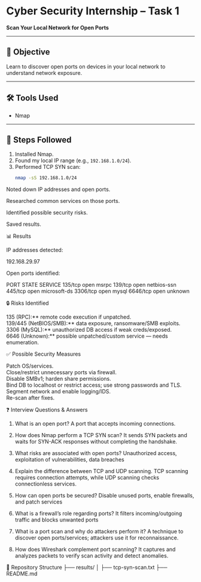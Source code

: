# Cyber Security Internship – Task 1  
**Scan Your Local Network for Open Ports**  

---

## 📌 Objective  
Learn to discover open ports on devices in your local network to understand network exposure.  

---

## 🛠️ Tools Used  
- Nmap   

---

## 📖 Steps Followed  
1. Installed Nmap.  
2. Found my local IP range (e.g., `192.168.1.0/24`).  
3. Performed TCP SYN scan:  
   ```bash
   nmap -sS 192.168.1.0/24

Noted down IP addresses and open ports.

Researched common services on those ports.

Identified possible security risks.

Saved results.

📊 Results

IP addresses detected:

192.168.29.97

Open ports identified:

PORT     STATE SERVICE
135/tcp  open  msrpc
139/tcp  open  netbios-ssn
445/tcp  open  microsoft-ds
3306/tcp open  mysql
6646/tcp open  unknown

🔒 Risks Identified

135 (RPC):** remote code execution if unpatched.  
139/445 (NetBIOS/SMB):** data exposure, ransomware/SMB exploits.  
3306 (MySQL):** unauthorized DB access if weak creds/exposed.  
6646 (Unknown):** possible unpatched/custom service — needs enumeration.

✅ Possible Security Measures

Patch OS/services.  
Close/restrict unnecessary ports via firewall.  
Disable SMBv1; harden share permissions.  
Bind DB to localhost or restrict access; use strong passwords and TLS.  
Segment network and enable logging/IDS.  
Re-scan after fixes.

❓ Interview Questions & Answers

1. What is an open port?
A port that accepts incoming connections.

2. How does Nmap perform a TCP SYN scan?
It sends SYN packets and waits for SYN-ACK responses without completing the handshake.

3. What risks are associated with open ports?
Unauthorized access, exploitation of vulnerabilities, data breaches

4. Explain the difference between TCP and UDP scanning.
TCP scanning requires connection attempts, while UDP scanning checks connectionless services.

5. How can open ports be secured?
Disable unused ports, enable firewalls, and patch services

6. What is a firewall’s role regarding ports?
It filters incoming/outgoing traffic and blocks unwanted ports

7. What is a port scan and why do attackers perform it?
A technique to discover open ports/services; attackers use it for reconnaissance.

8. How does Wireshark complement port scanning?
It captures and analyzes packets to verify scan activity and detect anomalies.

📂 Repository Structure
├── results/
│   ├── tcp-syn-scan.txt
├── README.md
